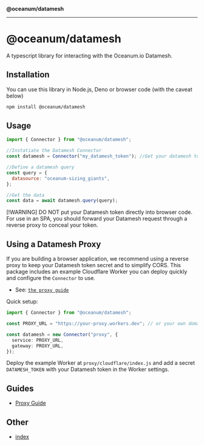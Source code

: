 **@oceanum/datamesh**

***

# @oceanum/datamesh

A typescript library for interacting with the Oceanum.io Datamesh.

## Installation

You can use this library in Node.js, Deno or browser code (with the caveat below)

```sh
npm install @oceanum/datamesh
```

## Usage

```javascript
import { Connector } from "@oceanum/datamesh";

//Instatiate the Datamesh Connector
const datamesh = Connector("my_datamesh_token"); //Get your datamesh token from your Oceanum.io account

//Define a datamesh query
const query = {
  datasource: "oceanum-sizing_giants",
};

//Get the data
const data = await datamesh.query(query);
```

[!WARNING]
DO NOT put your Datamesh token directly into browser code. For use in an SPA, you should forward your Datamesh request through a reverse proxy to conceal your token.

## Using a Datamesh Proxy

If you are building a browser application, we recommend using a reverse proxy to keep your Datamesh token secret and to simplify CORS. This package includes an example Cloudflare Worker you can deploy quickly and configure the `Connector` to use.

- See: [`the proxy guide`](documents/Proxy-Guide.md)

Quick setup:

```ts
import { Connector } from "@oceanum/datamesh";

const PROXY_URL = "https://your-proxy.workers.dev"; // or your own domain

const datamesh = new Connector("proxy", {
  service: PROXY_URL,
  gateway: PROXY_URL,
});
```

Deploy the example Worker at `proxy/cloudflare/index.js` and add a secret `DATAMESH_TOKEN` with your Datamesh token in the Worker settings.

## Guides

- [Proxy Guide](documents/Proxy-Guide.md)

## Other

- [index](index/README.md)
